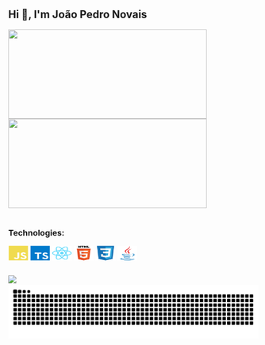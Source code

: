 ## Hi 👋, I'm João Pedro Novais
<div>
  <a href="https://github.com/jopnovais/jopnovais">
  <img height=180 width=400 align="center" src="https://github-readme-stats.vercel.app/api?username=jopnovais&show_icons=true&theme=dark"/>
</a>
<a href="https://github.com/jopnovais/convoychat">
  <img height=180 width=400 align="center" src="https://github-readme-stats.vercel.app/api/top-langs?username=jopnovais&layout=compact&langs_count=8&card_width=320&theme=dark"/>
</a>
</div>

<div style="display: inline-block"><br>
  <h3 align="left">Technologies:</h3>
  <img align="center" alt="Joao-Js" height="30" width="40"
    src="https://raw.githubusercontent.com/devicons/devicon/master/icons/javascript/javascript-plain.svg">
<img align="center" alt="Joao-Ts" height="30" width="40"
    src="https://raw.githubusercontent.com/devicons/devicon/master/icons/typescript/typescript-plain.svg">
<img align="center" alt="Joao-React" height="30" width="40"
    src="https://raw.githubusercontent.com/devicons/devicon/master/icons/react/react-original.svg">
<img align="center" alt="Joao-HTML5" height="30" width="40"
    src="https://raw.githubusercontent.com/devicons/devicon/master/icons/html5/html5-original-wordmark.svg">
<img align="center" alt="Joao-CSS3" height="30" width="40"
    src="https://raw.githubusercontent.com/devicons/devicon/master/icons/css3/css3-original.svg">
<img align="center" alt="Joao-Java" height="30" width="40" 
    src="https://raw.githubusercontent.com/devicons/devicon/master/icons/java/java-original.svg">
</div>

##

<div>
  <a href="https://www.linkedin.com/in/jo%C3%A3o-pedro-novais-565345252" target="_blank"><img src="https://img.shields.io/badge/-LinkedIn-%230077B5?style=for-the-badge&logo=linkedin&logoColor=white" target="_blank"></a> 
</div>

<picture>
  <source media="(prefers-color-scheme: dark)" srcset="https://raw.githubusercontent.com/jopnovais/jopnovais/output/github-contribution-grid-snake-dark.svg">
  <source media="(prefers-color-scheme: light)" srcset="https://raw.githubusercontent.com/jopnovais/jopnovais/output/github-contribution-grid-snake.svg">
  <img alt="snake animation" src="https://raw.githubusercontent.com/jopnovais/jopnovais/output/github-contribution-grid-snake.svg">
</picture>
